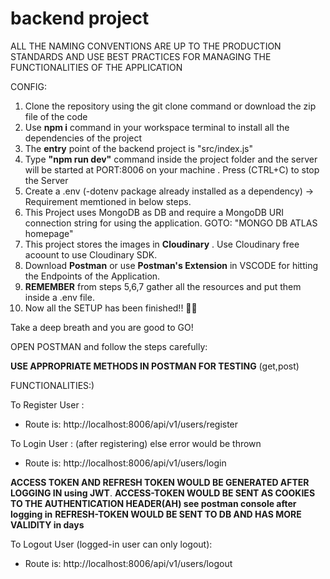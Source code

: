 # backend project

ALL THE NAMING CONVENTIONS ARE UP TO THE PRODUCTION STANDARDS AND USE BEST PRACTICES FOR MANAGING THE FUNCTIONALITIES OF THE APPLICATION

CONFIG:
1) Clone the repository using the git clone command or download the zip file of the code
2) Use **npm i** command in your workspace terminal to install all the dependencies of the project
3) The **entry** point of the backend project is "src/index.js"
4) Type **"npm run dev"** command inside the project folder and the server will be started at PORT:8006 on your machine . Press (CTRL+C) to stop the Server
5) Create a .env (-dotenv package already installed as a dependency) -> Requirement memtioned in below steps.
6) This Project uses MongoDB as DB and require a MongoDB URI connection string for using the application. GOTO: "MONGO DB ATLAS homepage" 
7) This project stores the images in **Cloudinary** . Use Cloudinary free acoount to use Cloudinary SDK.
8) Download **Postman** or use **Postman's Extension** in VSCODE for hitting the Endpoints of the Application.
9) **REMEMBER** from steps 5,6,7 gather all the resources and put them inside a .env file.
10) Now all the SETUP has been finished!! 👾🎃

Take a deep breath and you are good to GO!

OPEN POSTMAN and follow the steps carefully:

**USE APPROPRIATE METHODS IN POSTMAN FOR TESTING** (get,post)

FUNCTIONALITIES:)

To Register User : 
- Route is: http://localhost:8006/api/v1/users/register

To Login User : (after registering) else error would be thrown
- Route is: http://localhost:8006/api/v1/users/login

**ACCESS TOKEN AND REFRESH TOKEN WOULD BE GENERATED AFTER LOGGING IN using JWT**.
**ACCESS-TOKEN WOULD BE SENT AS COOKIES TO THE AUTHENTICATION HEADER(AH) see postman console after logging in**
**REFRESH-TOKEN WOULD BE SENT TO DB AND HAS MORE VALIDITY in days**

To Logout User (logged-in user can only logout): 
- Route is: http://localhost:8006/api/v1/users/logout






